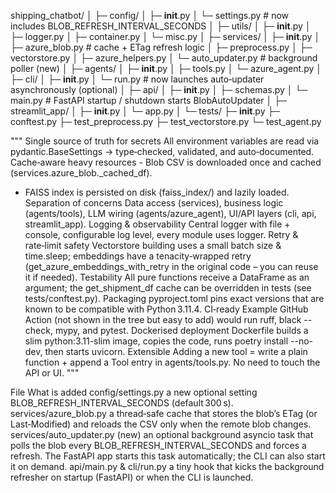 shipping_chatbot/
│
├─ config/
│   ├─ __init__.py
│   └─ settings.py                         # now includes BLOB_REFRESH_INTERVAL_SECONDS
│
├─ utils/
│   ├─ __init__.py
│   ├─ logger.py
│   ├─ container.py
│   └─ misc.py
│
├─ services/
│   ├─ __init__.py
│   ├─ azure_blob.py                      # cache + ETag refresh logic
│   ├─ preprocess.py
│   ├─ vectorstore.py
│   ├─ azure_helpers.py
│   └─ auto_updater.py                    # background poller (new)
│
├─ agents/
│   ├─ __init__.py
│   ├─ tools.py
│   └─ azure_agent.py
│
├─ cli/
│   ├─ __init__.py
│   └─ run.py                             # now launches auto‑updater asynchronously (optional)
│
├─ api/
│   ├─ __init__.py
│   ├─ schemas.py
│   └─ main.py                            # FastAPI startup / shutdown starts BlobAutoUpdater
│
├─ streamlit_app/
│   ├─ __init__.py
│   └─ app.py
│
└─ tests/
    ├─ __init__.py
    ├─ conftest.py
    ├─ test_preprocess.py
    ├─ test_vectorstore.py
    └─ test_agent.py



"""
Single source of truth for secrets	All environment variables are read via pydantic.BaseSettings → type‑checked, validated, and auto‑documented.
Cache‑aware heavy resources	- Blob CSV is downloaded once and cached (services.azure_blob._cached_df).
- FAISS index is persisted on disk (faiss_index/) and lazily loaded.
Separation of concerns	Data access (services), business logic (agents/tools), LLM wiring (agents/azure_agent), UI/API layers (cli, api, streamlit_app).
Logging & observability	Central logger with file + console, configurable log level, every module uses logger.
Retry & rate‑limit safety	Vectorstore building uses a small batch size & time.sleep; embeddings have a tenacity‑wrapped retry (get_azure_embeddings_with_retry in the original code – you can reuse it if needed).
Testability	All pure functions receive a DataFrame as an argument; the get_shipment_df cache can be overridden in tests (see tests/conftest.py).
Packaging	pyproject.toml pins exact versions that are known to be compatible with Python 3.11.4.
CI‑ready	Example GitHub Action (not shown in the tree but easy to add) would run ruff, black --check, mypy, and pytest.
Dockerised deployment	Dockerfile builds a slim python:3.11-slim image, copies the code, runs poetry install --no-dev, then starts uvicorn.
Extensible	Adding a new tool = write a plain function + append a Tool entry in agents/tools.py. No need to touch the API or UI.
"""


File	What is added
config/settings.py	a new optional setting BLOB_REFRESH_INTERVAL_SECONDS (default 300 s).
services/azure_blob.py	a thread‑safe cache that stores the blob’s ETag (or Last‑Modified) and reloads the CSV only when the remote blob changes.
services/auto_updater.py (new)	an optional background asyncio task that polls the blob every BLOB_REFRESH_INTERVAL_SECONDS and forces a refresh. The FastAPI app starts this task automatically; the CLI can also start it on demand.
api/main.py & cli/run.py	a tiny hook that kicks the background refresher on startup (FastAPI) or when the CLI is launched.